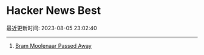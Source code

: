 # Hacker News Best

最近更新时间: 2023-08-05 23:02:40

--- 
1. [Bram Moolenaar Passed Away](https://groups.google.com/g/vim_announce/c/tWahca9zkt4) 
